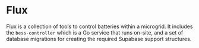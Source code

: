 
# Flux

Flux is a collection of tools to control batteries within a microgrid.
It includes the `bess-controller` which is a Go service that runs on-site, and a set of database migrations for creating the required Supabase support structures.